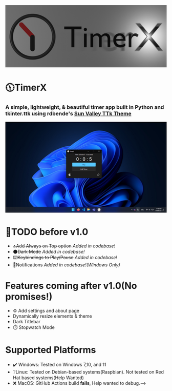 <p style="text-align: center;">
    <img src="./assets/readme/banner_new.png"></img>
</p>

# 🕦TimerX

### A simple, lightweight, & beautiful timer app built in Python and tkinter.ttk using rdbende's [Sun Valley TTk Theme](https://github.com/rdbende/Sun-Valley-TTk-Theme)

<p style="text-align: center;">
    <img src="./assets/readme/dark.png"></img>
</p>

# 🎯TODO before v1.0
- 🔝~~Add Always on Top option~~ _Added in codebase!_
- 🌑~~Dark Mode~~ _Added in codebase!_
- ⌨️~~Keybindings to Play/Pause~~ _Added in codebase!_
- 🔔~~Notifications~~ _Added in codebase!(Windows Only)_
# Features coming after v1.0(No promises!)
- ⚙️ Add settings and about page
- Dynamically resize elements & theme
- Dark Titlebar
- ⏱️ Stopwatch Mode

# Supported Platforms
- ✔️ Windows: Tested on Windows 7,10, and 11
- ❔Linux: Tested on Debian-based systems(Raspbian<!-- and ZorinOS-->). Not tested on Red Hat based systems(Help Wanted)
- ❌ MacOS: GitHub Actions build **fails**, Help wanted to debug.-->
